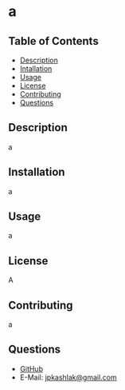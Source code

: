 # a
  ## Table of Contents
  * [Description](#description)
  * [Intallation](#installation)
  * [Usage](#usage)
  * [License](#license)
  * [Contributing](#contributing)
  * [Questions](#questions)
  ## Description
  a
  ## Installation
  a
  ## Usage
  a
  ## License
  A
  ## Contributing
  a
  ## Questions
  * [GitHub](https://github.com/JPKashlak)
  * E-Mail: jpkashlak@gmail.com

